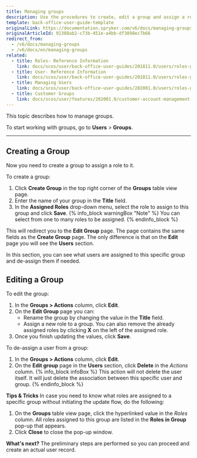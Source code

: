 ```yaml
---
title: Managing groups
description: Use the procedures to create, edit a group and assign a role to this group in the Back Office.
template: back-office-user-guide-template
originalLink: https://documentation.spryker.com/v6/docs/managing-groups
originalArticleId: 91388ab2-c73b-451e-a4bb-df3898ec7b66
redirect_from:
  - /v6/docs/managing-groups
  - /v6/docs/en/managing-groups
related:
  - title: Roles- Reference Information
    link: docs/scos/user/back-office-user-guides/201811.0/users/roles-groups-and-users/references/roles-reference-information.html
  - title: User- Reference Information
    link: docs/scos/user/back-office-user-guides/201811.0/users/roles-groups-and-users/references/user-reference-information.html
  - title: Managing Users
    link: docs/scos/user/back-office-user-guides/202001.0/users/roles-groups-and-users/managing-users.html
  - title: Customer Groups
    link: docs/scos/user/features/202001.0/customer-account-management-feature-overview/customer-groups-overview.html
---
```


This topic describes how to manage groups.

To start working with groups, go  to **Users** > **Groups**.
***
## Creating a Group
Now you need to create a group to assign a role to it.

To create a group:
1. Click **Create Group** in the top right corner of the **Groups** table view page.
2. Enter the name of your group in the **Title** field.
3. In the **Assigned Roles** drop-down menu, select the role to assign to this group and click **Save**.
    {% info_block warningBox "Note" %}
You can select from one to many roles to be assigned.
{% endinfo_block %}

This will redirect you to the **Edit Group** page. The page contains the same fields as the **Create Group** page. The only difference is that on the **Edit** page you will see the **Users** section.

In this section, you can see what users are assigned to this specific group and de-assign them if needed. 

## Editing a Group
To edit the group:
1. In the **Groups > Actions** column, click **Edit**.
2. On the **Edit Group** page you can:
    * Rename the group by changing the value in the **Title** field.
    * Assign a new role to a group. 
        You can also remove the already assigned roles by clicking **X** on the left of the assigned role.
4. Once you finish updating the values, click **Save**.

To de-assign a user from a group:
1. In the **Groups > Actions** column, click **Edit**.
2. On the **Edit group** page in the **Users** section, click **Delete** in the _Actions_ column.
{% info_block infoBox %}
This action will not delete the user itself. It will just delete the association between this specific user and group.
{% endinfo_block %}


**Tips & Tricks**
In case you need to know what roles are assigned to a specific group without initiating the update flow, do the following:
1. On the **Groups** table view page, click the hyperlinked value in the _Roles_ column.
    All roles assigned to this group are listed in the **Roles in Group** pop-up that appears. 
2. Click **Close** to close the pop-up window.

**What's next?**
The preliminary steps are performed so you can proceed and create an actual user record.

